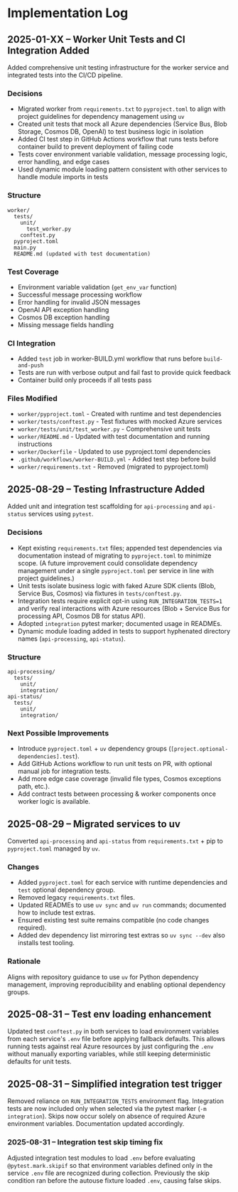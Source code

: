 # Implementation Log

## 2025-01-XX – Worker Unit Tests and CI Integration Added

Added comprehensive unit testing infrastructure for the worker service and integrated tests into the CI/CD pipeline.

### Decisions
- Migrated worker from `requirements.txt` to `pyproject.toml` to align with project guidelines for dependency management using `uv`
- Created unit tests that mock all Azure dependencies (Service Bus, Blob Storage, Cosmos DB, OpenAI) to test business logic in isolation
- Added CI test step in GitHub Actions workflow that runs tests before container build to prevent deployment of failing code
- Tests cover environment variable validation, message processing logic, error handling, and edge cases
- Used dynamic module loading pattern consistent with other services to handle module imports in tests

### Structure
```
worker/
  tests/
    unit/
      test_worker.py
    conftest.py
  pyproject.toml
  main.py
  README.md (updated with test documentation)
```

### Test Coverage
- Environment variable validation (`get_env_var` function)
- Successful message processing workflow
- Error handling for invalid JSON messages
- OpenAI API exception handling
- Cosmos DB exception handling
- Missing message fields handling

### CI Integration
- Added `test` job in worker-BUILD.yml workflow that runs before `build-and-push`
- Tests are run with verbose output and fail fast to provide quick feedback
- Container build only proceeds if all tests pass

### Files Modified
- `worker/pyproject.toml` - Created with runtime and test dependencies
- `worker/tests/conftest.py` - Test fixtures with mocked Azure services
- `worker/tests/unit/test_worker.py` - Comprehensive unit tests
- `worker/README.md` - Updated with test documentation and running instructions
- `worker/Dockerfile` - Updated to use pyproject.toml dependencies
- `.github/workflows/worker-BUILD.yml` - Added test step before build
- `worker/requirements.txt` - Removed (migrated to pyproject.toml)

## 2025-08-29 – Testing Infrastructure Added

Added unit and integration test scaffolding for `api-processing` and `api-status` services using `pytest`.

### Decisions
- Kept existing `requirements.txt` files; appended test dependencies via documentation instead of migrating to `pyproject.toml` to minimize scope. (A future improvement could consolidate dependency management under a single `pyproject.toml` per service in line with project guidelines.)
- Unit tests isolate business logic with faked Azure SDK clients (Blob, Service Bus, Cosmos) via fixtures in `tests/conftest.py`.
- Integration tests require explicit opt-in using `RUN_INTEGRATION_TESTS=1` and verify real interactions with Azure resources (Blob + Service Bus for processing API, Cosmos DB for status API).
- Adopted `integration` pytest marker; documented usage in READMEs.
 - Dynamic module loading added in tests to support hyphenated directory names (`api-processing`, `api-status`).

### Structure
```
api-processing/
  tests/
    unit/
    integration/
api-status/
  tests/
    unit/
    integration/
```

### Next Possible Improvements
- Introduce `pyproject.toml` + `uv` dependency groups (`[project.optional-dependencies].test`).
- Add GitHub Actions workflow to run unit tests on PR, with optional manual job for integration tests.
- Add more edge case coverage (invalid file types, Cosmos exceptions path, etc.).
- Add contract tests between processing & worker components once worker logic is available.

## 2025-08-29 – Migrated services to uv

Converted `api-processing` and `api-status` from `requirements.txt` + pip to `pyproject.toml` managed by `uv`.

### Changes
- Added `pyproject.toml` for each service with runtime dependencies and `test` optional dependency group.
- Removed legacy `requirements.txt` files.
- Updated READMEs to use `uv sync` and `uv run` commands; documented how to include test extras.
- Ensured existing test suite remains compatible (no code changes required).
 - Added dev dependency list mirroring test extras so `uv sync --dev` also installs test tooling.

### Rationale
Aligns with repository guidance to use `uv` for Python dependency management, improving reproducibility and enabling optional dependency groups.

## 2025-08-31 – Test env loading enhancement

Updated test `conftest.py` in both services to load environment variables from each service's `.env` file before applying fallback defaults. This allows running tests against real Azure resources by just configuring the `.env` without manually exporting variables, while still keeping deterministic defaults for unit tests.

## 2025-08-31 – Simplified integration test trigger

Removed reliance on `RUN_INTEGRATION_TESTS` environment flag. Integration tests are now included only when selected via the pytest marker (`-m integration`). Skips now occur solely on absence of required Azure environment variables. Documentation updated accordingly.

### 2025-08-31 – Integration test skip timing fix
Adjusted integration test modules to load `.env` before evaluating `@pytest.mark.skipif` so that environment variables defined only in the service `.env` file are recognized during collection. Previously the skip condition ran before the autouse fixture loaded `.env`, causing false skips.

